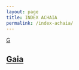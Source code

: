 ```yaml
---
layout: page
title: INDEX ACHAIA
permalink: /index-achaia/
---
```

[G](#G)

## <a name="G">[Gaia](../gaia)</a>
